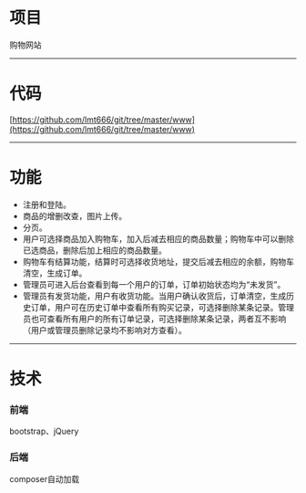# 项目

购物网站

----------

# 代码

[https://github.com/lmt666/git/tree/master/www](https://github.com/lmt666/git/tree/master/www)

----------

# 功能

- 注册和登陆。
- 商品的增删改查，图片上传。
- 分页。
- 用户可选择商品加入购物车，加入后减去相应的商品数量；购物车中可以删除已选商品，删除后加上相应的商品数量。
- 购物车有结算功能，结算时可选择收货地址，提交后减去相应的余额，购物车清空，生成订单。
- 管理员可进入后台查看到每一个用户的订单，订单初始状态均为“未发货”。
- 管理员有发货功能，用户有收货功能。当用户确认收货后，订单清空，生成历史订单，用户可在历史订单中查看所有购买记录，可选择删除某条记录。管理员也可查看所有用户的所有订单记录，可选择删除某条记录，两者互不影响（用户或管理员删除记录均不影响对方查看）。

----------

# 技术

### 前端 ###

bootstrap、jQuery

### 后端 ###

composer自动加载